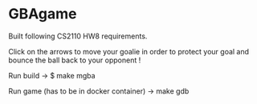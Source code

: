 # GBAgame

Built following CS2110 HW8 requirements.

Click on the arrows to move your goalie in order to protect your goal and bounce the ball back to your opponent !

Run build -> $ make mgba

Run game (has to be in docker container) -> make gdb
